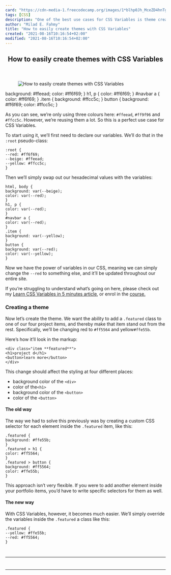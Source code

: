 ```yaml
---
card: "https://cdn-media-1.freecodecamp.org/images/1*blhp0Jh_MceZD4hnTgX6qw.png"
tags: [CSS]
description: "One of the best use cases for CSS Variables is theme creation"
author: "Milad E. Fahmy"
title: "How to easily create themes with CSS Variables"
created: "2021-08-16T10:16:54+02:00"
modified: "2021-08-16T10:16:54+02:00"
---
```

<div class="site-wrapper">
<main id="site-main" class="site-main outer">
<div class="inner">
<article class="post-full post tag-css tag-design tag-tech tag-programming tag-web-development ">
<header class="post-full-header">
<h1 class="post-full-title">How to easily create themes with CSS Variables</h1>
</header>
<figure class="post-full-image">
<picture>
<source media="(max-width: 700px)" sizes="1px" srcset="data:image/gif;base64,R0lGODlhAQABAIAAAAAAAP///yH5BAEAAAAALAAAAAABAAEAAAIBRAA7 1w">
<source media="(min-width: 701px)" sizes="(max-width: 800px) 400px,
(max-width: 1170px) 700px,
1400px" srcset="https://cdn-media-1.freecodecamp.org/images/1*blhp0Jh_MceZD4hnTgX6qw.png 300w,
https://cdn-media-1.freecodecamp.org/images/1*blhp0Jh_MceZD4hnTgX6qw.png 600w,
https://cdn-media-1.freecodecamp.org/images/1*blhp0Jh_MceZD4hnTgX6qw.png 1000w,
https://cdn-media-1.freecodecamp.org/images/1*blhp0Jh_MceZD4hnTgX6qw.png 2000w">
<img onerror="this.style.display='none'" src="https://cdn-media-1.freecodecamp.org/images/1*blhp0Jh_MceZD4hnTgX6qw.png" alt="How to easily create themes with CSS Variables">
</picture>
</figure>
<section class="post-full-content">
<div class="post-content">
background: #ffeead;
color: #ff6f69;
}
h1, p {
color: #ff6f69;
}
#navbar a {
color: #ff6f69;
}
.item {
background: #ffcc5c;
}
button {
background: #ff6f69;
color: #ffcc5c;
}
</code></pre><p>As you can see, we’re only using three colours here: <code>#ffeead</code>, <code>#ff9f96</code> and <code>#ffcc5c</code>. However, we’re reusing them a lot. So this is a perfect use case for CSS Variables.</p><p>To start using it, we’ll first need to declare our variables. We’ll do that in the <code>:root</code> pseudo-class:</p><pre><code class="language-css">:root {
--red: #ff6f69;
--beige: #ffeead;
--yellow: #ffcc5c;
}
</code></pre><p>Then we’ll simply swap out our hexadecimal values with the variables:</p><pre><code class="language-css">html, body {
background: var(--beige);
color: var(--red);
}
h1, p {
color: var(--red);
}
#navbar a {
color: var(--red);
}
.item {
background: var(--yellow);
}
button {
background: var(--red);
color: var(--yellow);
}
</code></pre><p>Now we have the power of variables in our CSS, meaning we can simply change the <code>--red</code> to something else, and it’ll be updated throughout our entire site.</p><p>If you’re struggling to understand what’s going on here, please check out my <a href="https://medium.freecodecamp.org/learn-css-variables-in-5-minutes-80cf63b4025d">Learn CSS Variables in 5 minutes article</a>, or enrol in the <a href="https://scrimba.com/g/gcssvariables?utm_source=freecodecamp.org&amp;utm_medium=referral&amp;utm_campaign=gcssvariables_create_themes">course.</a></p><h3 id="creating-a-theme">Creating a theme</h3><p>Now let’s create the theme. We want the ability to add a <code>.featured</code> class to one of our four project items, and thereby make that item stand out from the rest. Specifically, we’ll be changing red to <code>#ff5564</code> and yellow<code>#ffe55b</code>.</p><p>Here’s how it’ll look in the markup:</p><pre><code class="language-html">&lt;div class="item **featured**"&gt;
&lt;h1&gt;project d&lt;/h1&gt;
&lt;button&gt;learn more&lt;/button&gt;
&lt;/div&gt;
</code></pre><p>This change should affect the styling at four different places:</p><ul><li>background color of the <code>&lt;div&gt;</code></li><li>color of the<code>&lt;h1&gt;</code></li><li>background color of the <code>&lt;button&gt;</code></li><li>color of the <code>&lt;button&gt;</code></li></ul><h4 id="the-old-way">The old way</h4><p>The way we had to solve this previously was by creating a custom CSS selector for each element inside the <code>.featured</code> item, like this:</p><pre><code class="language-css">.featured {
background: #ffe55b;
}
.featured &gt; h1 {
color: #ff5564;
}
.featured &gt; button {
background: #ff5564;
color: #ffe55b;
}
</code></pre><p>This approach isn’t very flexible. If you were to add another element inside your portfolio items, you’d have to write specific selectors for them as well.</p><h4 id="the-new-way">The new way</h4><p>With CSS Variables, however, it becomes much easier. We’ll simply override the variables inside the <code>.featured</code> a class like this:</p><pre><code class="language-css">.featured {
--yellow: #ffe55b;
--red: #ff5564;
}
</div>
<hr>
<hr>
</section>
</article>
</div>
</main>
</div>
<!-- Google Tag Manager (noscript) -->
<!-- End Google Tag Manager (noscript) -->
